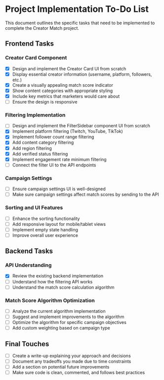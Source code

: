 # Project Implementation To-Do List

This document outlines the specific tasks that need to be implemented to complete the Creator Match project.

## Frontend Tasks

### Creator Card Component

- [x] Design and implement the Creator Card UI from scratch
- [x] Display essential creator information (username, platform, followers, etc.)
- [x] Create a visually appealing match score indicator
- [x] Show content categories with appropriate styling
- [x] Include key metrics that marketers would care about
- [ ] Ensure the design is responsive

### Filtering Implementation

- [ ] Design and implement the FilterSidebar component UI from scratch
- [x] Implement platform filtering (Twitch, YouTube, TikTok)
- [x] Implement follower count range filtering
- [x] Add content category filtering
- [x] Add region filtering
- [x] Add verified status filtering
- [x] Implement engagement rate minimum filtering
- [ ] Connect the filter UI to the API endpoints

### Campaign Settings

- [ ] Ensure campaign settings UI is well-designed
- [ ] Make sure campaign settings affect match scores by sending to the API

### Sorting and UI Features

- [ ] Enhance the sorting functionality
- [ ] Add responsive layout for mobile/tablet views
- [ ] Implement empty state handling
- [ ] Improve overall user experience

## Backend Tasks

### API Understanding

- [x] Review the existing backend implementation
- [ ] Understand how the filtering API works
- [ ] Understand the match score calculation algorithm

### Match Score Algorithm Optimization

- [ ] Analyze the current algorithm implementation
- [ ] Suggest and implement improvements to the algorithm
- [ ] Optimize the algorithm for specific campaign objectives
- [ ] Add custom weighting based on campaign type

## Final Touches

- [ ] Create a write-up explaining your approach and decisions
- [ ] Document any tradeoffs you made due to time constraints
- [ ] Add a section on potential future improvements
- [ ] Make sure code is clean, commented, and follows best practices
